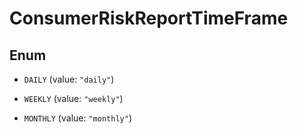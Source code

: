 

# ConsumerRiskReportTimeFrame

## Enum


* `DAILY` (value: `"daily"`)

* `WEEKLY` (value: `"weekly"`)

* `MONTHLY` (value: `"monthly"`)



